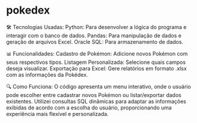 # pokedex
🛠 Tecnologias Usadas:
Python: Para desenvolver a lógica do programa e interagir com o banco de dados.
Pandas: Para manipulação de dados e geração de arquivos Excel.
Oracle SQL: Para armazenamento de dados.

📊 Funcionalidades:
Cadastro de Pokémon: Adicione novos Pokémon com seus respectivos tipos.
Listagem Personalizada: Selecione quais campos deseja visualizar.
Exportação para Excel: Gere relatórios em formato .xlsx com as informações da Pokédex.

🔍 Como Funciona:
O código apresenta um menu interativo, onde o usuário pode escolher entre cadastrar novos Pokémon ou listar/exportar dados existentes. Utilizei consultas SQL dinâmicas para adaptar as informações exibidas de acordo com a escolha do usuário, proporcionando uma experiência mais flexível e personalizada.
